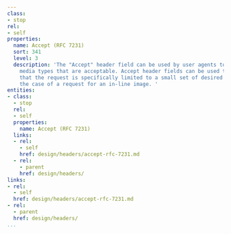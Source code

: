 ```yaml
---
class:
- stop
rel:
- self
properties:
  name: Accept (RFC 7231)
  sort: 341
  level: 3
  description: 'The "Accept" header field can be used by user agents to specify response
    media types that are acceptable. Accept header fields can be used to indicate
    that the request is specifically limited to a small set of desired types, as in
    the case of a request for an in-line image. '
entities:
- class:
  - stop
  rel:
  - self
  properties:
    name: Accept (RFC 7231)
  links:
  - rel:
    - self
    href: design/headers/accept-rfc-7231.md
  - rel:
    - parent
    href: design/headers/
links:
- rel:
  - self
  href: design/headers/accept-rfc-7231.md
- rel:
  - parent
  href: design/headers/
...
```


